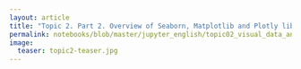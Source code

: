 ```yaml
---
layout: article
title: "Topic 2. Part 2. Overview of Seaborn, Matplotlib and Plotly libraries"
permalink: notebooks/blob/master/jupyter_english/topic02_visual_data_analysis/topic2_additional_seaborn_matplotlib_plotly.ipynb
image:
  teaser: topic2-teaser.jpg
---
```


